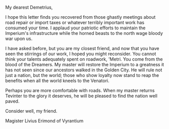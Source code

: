 My dearest Demetrius,

I hope this letter finds you recovered from those ghastly meetings about road repair or import taxes or whatever terribly important work has consumed your time. I applaud your patriotic efforts to maintain the Imperium's infrastructure while the horned beasts to the north wage bloody war upon us.

I have asked before, but you are my closest friend, and now that you have seen the stirrings of our work, I hoped you might reconsider. You cannot think your talents adequately spent on roadwork, 'Metri. You come from the blood of the Dreamers. My master will restore the Imperium to a greatness it has not seen since our ancestors walked in the Golden City. He will rule not just a nation, but the world; those who show loyalty now stand to reap the benefits when all the world kneels to the Venatori.

Perhaps you are more comfortable with roads. When my master returns Tevinter to the glory it deserves, he will be pleased to find the nation well paved.

Consider well, my friend.

Magister Livius Erimond of Vyrantium
